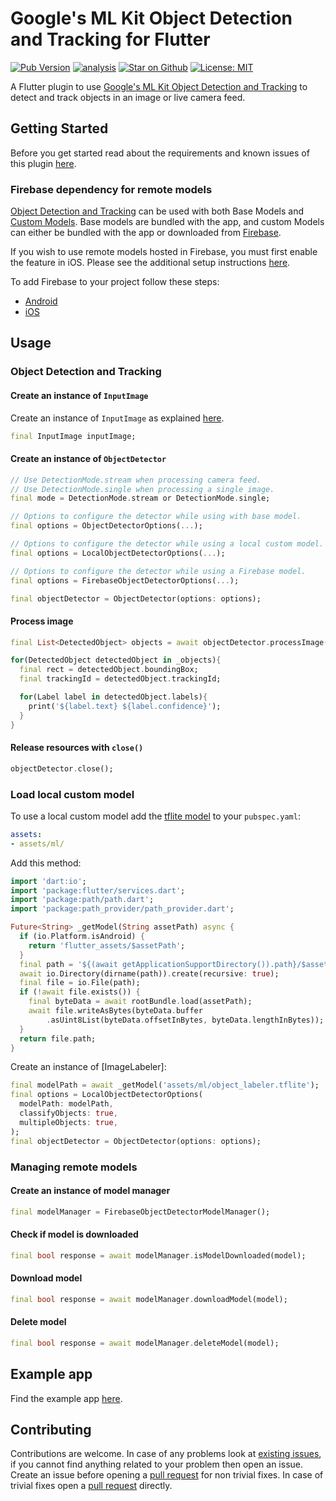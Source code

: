 # Google's ML Kit Object Detection and Tracking for Flutter

[![Pub Version](https://img.shields.io/pub/v/google_mlkit_object_detection)](https://pub.dev/packages/google_mlkit_object_detection)
[![analysis](https://github.com/bharat-biradar/Google-Ml-Kit-plugin/actions/workflows/flutter.yml/badge.svg)](https://github.com/bharat-biradar/Google-Ml-Kit-plugin/actions)
[![Star on Github](https://img.shields.io/github/stars/bharat-biradar/Google-Ml-Kit-plugin.svg?style=flat&logo=github&colorB=deeppink&label=stars)](https://github.com/bharat-biradar/Google-Ml-Kit-plugin)
[![License: MIT](https://img.shields.io/badge/license-MIT-purple.svg)](https://opensource.org/licenses/MIT)

A Flutter plugin to use [Google's ML Kit Object Detection and Tracking](https://developers.google.com/ml-kit/vision/object-detection) to detect and track objects in an image or live camera feed.

## Getting Started

Before you get started read about the requirements and known issues of this plugin [here](https://github.com/bharat-biradar/Google-Ml-Kit-plugin#requirements).

### Firebase dependency for remote models

[Object Detection and Tracking](https://developers.google.com/ml-kit/vision/object-detection) can be used with both Base Models and [Custom Models](https://developers.google.com/ml-kit/custom-models). Base models are bundled with the app, and custom Models can either be bundled with the app or downloaded from [Firebase](https://firebase.google.com/).

If you wish to use remote models hosted in Firebase, you must first enable the feature in iOS. Please see the additional setup instructions [here](https://github.com/bharat-biradar/Google-Ml-Kit-plugin/tree/master#firebase-dependency-custom-models).

To add Firebase to your project follow these steps:

- [Android](https://firebase.google.com/docs/android/setup)
- [iOS](https://firebase.google.com/docs/ios/setup)

## Usage

### Object Detection and Tracking

#### Create an instance of `InputImage`

Create an instance of `InputImage` as explained [here](https://github.com/bharat-biradar/Google-Ml-Kit-plugin/tree/master/packages/google_mlkit_commons#creating-an-inputimage).

```dart
final InputImage inputImage;
```

#### Create an instance of `ObjectDetector`

```dart
// Use DetectionMode.stream when processing camera feed.
// Use DetectionMode.single when processing a single image.
final mode = DetectionMode.stream or DetectionMode.single;

// Options to configure the detector while using with base model.
final options = ObjectDetectorOptions(...);

// Options to configure the detector while using a local custom model.
final options = LocalObjectDetectorOptions(...);

// Options to configure the detector while using a Firebase model.
final options = FirebaseObjectDetectorOptions(...);

final objectDetector = ObjectDetector(options: options);
```

#### Process image

```dart
final List<DetectedObject> objects = await objectDetector.processImage(inputImage);

for(DetectedObject detectedObject in _objects){
  final rect = detectedObject.boundingBox;
  final trackingId = detectedObject.trackingId;

  for(Label label in detectedObject.labels){
    print('${label.text} ${label.confidence}');
  }
}
```

#### Release resources with `close()`

```dart
objectDetector.close();
```

### Load local custom model

To use a local custom model add the [tflite model](https://www.tensorflow.org/lite) to your `pubspec.yaml`:

```yaml
assets:
- assets/ml/
```

Add this method:

```dart
import 'dart:io';
import 'package:flutter/services.dart';
import 'package:path/path.dart';
import 'package:path_provider/path_provider.dart';

Future<String> _getModel(String assetPath) async {
  if (io.Platform.isAndroid) {
    return 'flutter_assets/$assetPath';
  }
  final path = '${(await getApplicationSupportDirectory()).path}/$assetPath';
  await io.Directory(dirname(path)).create(recursive: true);
  final file = io.File(path);
  if (!await file.exists()) {
    final byteData = await rootBundle.load(assetPath);
    await file.writeAsBytes(byteData.buffer
        .asUint8List(byteData.offsetInBytes, byteData.lengthInBytes));
  }
  return file.path;
}
```

Create an instance of [ImageLabeler]:

```dart
final modelPath = await _getModel('assets/ml/object_labeler.tflite');
final options = LocalObjectDetectorOptions(
  modelPath: modelPath,
  classifyObjects: true,
  multipleObjects: true,
);
final objectDetector = ObjectDetector(options: options);
```

### Managing remote models

#### Create an instance of model manager

```dart
final modelManager = FirebaseObjectDetectorModelManager();
```

#### Check if model is downloaded

```dart
final bool response = await modelManager.isModelDownloaded(model);
```

#### Download model

```dart
final bool response = await modelManager.downloadModel(model);
```

#### Delete model

```dart
final bool response = await modelManager.deleteModel(model);
```

## Example app

Find the example app [here](https://github.com/bharat-biradar/Google-Ml-Kit-plugin/tree/master/packages/google_ml_kit/example).

## Contributing

Contributions are welcome.
In case of any problems look at [existing issues](https://github.com/bharat-biradar/Google-Ml-Kit-plugin/issues), if you cannot find anything related to your problem then open an issue.
Create an issue before opening a [pull request](https://github.com/bharat-biradar/Google-Ml-Kit-plugin/pulls) for non trivial fixes.
In case of trivial fixes open a [pull request](https://github.com/bharat-biradar/Google-Ml-Kit-plugin/pulls) directly.
